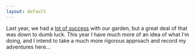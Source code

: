 ```yaml
---
layout: default
---
```


Last year, we had a [lot of success](https://www.flickr.com/photos/pikesley/sets/72157644197110144/) with our garden, but a great deal of that was down to dumb luck. This year I have much more of an idea of what I'm doing, and I intend to take a much more rigorous approach and record my adventures here...

